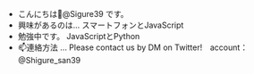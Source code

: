 - こんにちは👋@Sigure39 です。
- 興味があるのは... スマートフォンとJavaScript
- 勉強中です。 JavaScriptとPython
- 📫連絡方法 ... Please contact us by DM on Twitter!　account：@Shigure_san39

<!---
Sigure39/Sigure39 は✨ 特別な✨ リポジトリです。なぜなら `README.md` (このファイル) が GitHub のプロファイルに表示されるからです。
プレビューリンクをクリックすると、変更内容を確認することができます。
--->

